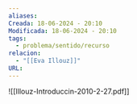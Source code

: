 ```yaml
---
aliases: 
Creada: 18-06-2024 - 20:10
Modificada: 18-06-2024 - 20:10
tags:
  - problema/sentido/recurso
relacion:
  - "[[Eva Illouz]]"
URL:
---
```



![[Illouz-Introduccin-2010-2-27.pdf]]